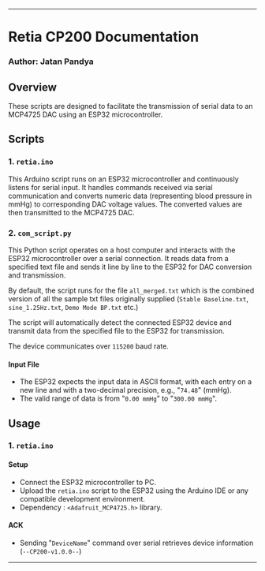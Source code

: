 
---

# Retia CP200 Documentation
### Author: Jatan Pandya
## Overview

These scripts are designed to facilitate the transmission of serial data to an MCP4725 DAC using an ESP32 microcontroller. 

## Scripts

### 1. `retia.ino`

This Arduino script runs on an ESP32 microcontroller and continuously listens for serial input. 
It handles commands received via serial communication and converts numeric data (representing blood pressure in mmHg) to corresponding DAC voltage values. 
The converted values are then transmitted to the MCP4725 DAC.

### 2. `com_script.py`

This Python script operates on a host computer and interacts with the ESP32 microcontroller over a serial connection. 
It reads data from a specified text file and sends it line by line to the ESP32 for DAC conversion and transmission. 

By default, the script runs for the file `all_merged.txt` which is the combined version of all the sample txt files originally supplied (`Stable Baseline.txt`, `sine_1.25Hz.txt`, `Demo Mode BP.txt` etc.)

The script will automatically detect the connected ESP32 device and transmit data from the specified file to the ESP32 for transmission.

The device communicates over `115200` baud rate.

#### Input File

- The ESP32 expects the input data in ASCII format, with each entry on a new line and with a two-decimal precision, e.g., "``74.48``" (mmHg).
- The valid range of data is from "``0.00 mmHg``" to "``300.00 mmHg``".

## Usage

### 1. `retia.ino`

#### Setup

- Connect the ESP32 microcontroller to PC.
- Upload the `retia.ino` script to the ESP32 using the Arduino IDE or any compatible development environment.
- Dependency : `<Adafruit_MCP4725.h>` library.

#### ACK

- Sending "``DeviceName``" command over serial retrieves device information (`--CP200-v1.0.0--`)

---
